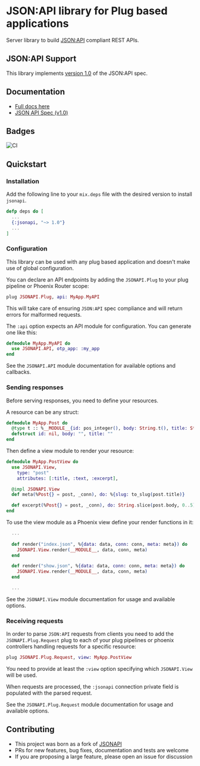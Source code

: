 # JSON:API library for Plug based applications

Server library to build [JSON:API](http://jsonapi.org) compliant REST APIs.

## JSON:API Support

This library implements [version 1.0](https://jsonapi.org/format/1.0/) of the JSON:API spec.

## Documentation

- [Full docs here](https://hexdocs.pm/jsonapi)
- [JSON API Spec (v1.0)](https://jsonapi.org/format/1.0/)

## Badges

![CI](https://github.com/lucacorti/jsonapi/workflows/Continuous%20Integration/badge.svg)

## Quickstart

### Installation

Add the following line to your `mix.deps` file with the desired version to install `jsonapi`.

```elixir
defp deps do [
  ...
  {:jsonapi, "~> 1.0"}
  ...
]
```

### Configuration

This library can be used with any plug based application and doesn't make use of global configuration.

You can declare an API endpoints by adding the `JSONAPI.Plug` to your plug pipeline or Phoenix Router scope:

```elixir
plug JSONAPI.Plug, api: MyApp.MyAPI
```

This will take care of ensuring `JSON:API` spec compliance and will return errors for malformed requests.

The `:api` option expects an API module for configuration. You can generate one like this:

```elixir
defmodule MyApp.MyAPI do
  use JSONAPI.API, otp_app: :my_app
end
```

See the `JSONAPI.API` module documentation for available options and callbacks.

### Sending responses

Before serving responses, you need to define your resources.

A resource can be any struct:

```elixir
defmodule MyApp.Post do
  @type t :: %__MODULE__{id: pos_integer(), body: String.t(), title: String.t()}
  defstruct id: nil, body: "", title: ""
end
```

Then define a view module to render your resource:

```elixir
defmodule MyApp.PostView do
  use JSONAPI.View,
    type: "post"
    attributes: [:title, :text, :excerpt],

  @impl JSONAPI.View
  def meta(%Post{} = post, _conn), do: %{slug: to_slug(post.title)}

  def excerpt(%Post{} = post, _conn), do: String.slice(post.body, 0..5)
end
```

To use the view module as a Phoenix view define your render functions in it:

```elixir
  ...
  
  def render("index.json", %{data: data, conn: conn, meta: meta}) do
    JSONAPI.View.render(__MODULE__, data, conn, meta)
  end

  def render("show.json", %{data: data, conn: conn, meta: meta}) do
    JSONAPI.View.render(__MODULE__, data, conn, meta)
  end

  ...
```

See the `JSONAPI.View` module documentation for usage and available options.

### Receiving requests

In order to parse `JSON:API` requests from clients you need to add the `JSONAPI.Plug.Request` plug
to each of your plug pipelines or phoenix controllers handling requests for a specific resource:

```elixir
plug JSONAPI.Plug.Request, view: MyApp.PostView
```

You need to provide at least the `:view` option specifying which `JSONAPI.View` will be used.

When requests are processed, the `:jsonapi` connection private field is populated with the parsed request.

See the `JSONAPI.Plug.Request` module documentation for usage and available options.

## Contributing

- This project was born as a fork of [JSONAPI](https://hexdocs.pm/jsonapi)
- PRs for new features, bug fixes, documentation and tests are welcome
- If you are proposing a large feature, please open an issue for discussion
